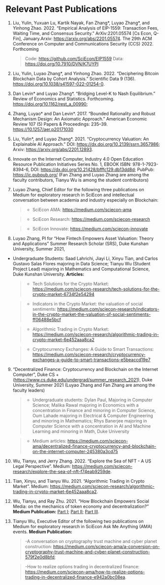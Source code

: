 # Relevant Past Publications

1. Liu, Yulin, Yuxuan Lu, Kartik Nayak, Fan Zhang*, Luyao Zhang*, and Yinhong Zhao. 2022. “Empirical Analysis of EIP-1559: Transaction Fees, Waiting Time, and Consensus Security.” ArXiv:2201.05574 [Cs Econ, Q-Fin], January.Arxiv: https://arxiv.org/abs/2201.05574. The 29th ACM Conference on Computer and Communications Security (CCS) 2022. Forthcoming 
   > Code: https://github.com/SciEcon/EIP1559
   > Data: https://doi.org/10.7910/DVN/K7UYPI

 

2. Liu, Yulin, Luyao Zhang*, and Yinhong Zhao. 2022. “Deciphering Bitcoin Blockchain Data by Cohort Analysis.” Scientific Data 9 (136).  https://doi.org/10.1038/s41597-022-01254-0. 

  

3. Dan Levin* and Luyao Zhang*. “Bridging Level-K to Nash Equilibrium.” Review of Economics and Statistics. Forthcoming.  https://doi.org/10.1162/rest_a_00990;  

 

4. Zhang, Luyao* and Dan Levin*. 2017. “Bounded Rationality and Robust Mechanism Design: An Axiomatic Approach.” American Economic Review 107 (5) Papers & Proceedings: 235–39. https://10.1257/aer.p20171030 

 

5. Liu, Yulin*, and Luyao Zhang*. 2021. “Cryptocurrency Valuation: An Explainable AI Approach.” DOI: https://dx.doi.org/10.2139/ssrn.3657986; Arxiv: https://arxiv.org/abs/2201.12893. 

 

6. Innovate on the Internet Computer, Industry 4.0 Open Education Resource Publication Initiatives Series No. 1, EBOOK ISBN: 978-1-7923-8394-6, DOI: https://dx.doi.org/10.21428/bfffc129.db13dd8d; PubPub: https://ic.pubpub.org/ (Fan Zhang and Luyao Zhang are among the faculty contributors, Tianyu Wu is among the student contributors) 

 
7. Luyao Zhang, Chief Editor for the following three publications on Medium for exploratory research in SciEcon and intellectual conversation between academia and industry especially on Blockchain: 

   >- SciEcon AMA: https://medium.com/sciecon-ama 

   >- SciEcon Research: https://medium.com/sciecon-research 

   >- SciEcon Innovate: https://medium.com/sciecon-innovate 
 

8. Luyao Zhang, PI for “How Fintech Empowers Asset Valuation: Theory and Applications” Summer 	 Research Scholar (SRS), Duke Kunshan University, Summer 2021,  


- Undergraduate Students: Saad Lahrichi, Jiayi Li, Xinyu Tian, and Carlos Gustavo Salas Flores majoring in Data Science; Tianyu Wu (Student Project Lead) majoring in Mathematics and Computational Science, Duke Kunshan University. **Articles:**   

  >- Tech Solutions for the Crypto Market: https://medium.com/sciecon-research/tech-solutions-for-the-crypto-market-6734f2e54294 

  >- Indicators in the Crypto Market: the valuation of social sentiments: https://medium.com/sciecon-research/indicators-in-the-crypto-market-the-valuation-of-social-sentiments-ff06488e5bcf 

  >- Algorithmic Trading in Crypto Market: https://medium.com/sciecon-research/algorithmic-trading-in-crypto-market-6e452aaa8ca2 

  >- Cryptocurrency Exchanges: A Guide to Smart Transactions: https://medium.com/sciecon-research/cryptocurrency-exchanges-a-guide-to-smart-transactions-e5beaccd19e7 

 

9. “Decentralized Finance: Cryptocurrency and Blockchain on the Internet Computer”, Duke CS + (https://www.cs.duke.edu/undergrad/summer_research_2021), Duke University, Summer 2021 (Luyao Zhang and Fan Zhang are among the faculty leaders) 

   >- Undergraduate students: Dylan Paul, Majoring in Computer Science; Malika Rawal majoring in Economics with a concentration in Finance and minoring in Computer Science, Oum Lahade majoring in Electrical & Computer Engineering and minoring in Mathematics; Rhys Banerjee majoring in Computer Science with a concentration in AI and Machine Learning and minoring in Math, Duke University 

   >- Medium articles: https://medium.com/sciecon-ama/decentralized-finance-cryptocurrency-and-blockchain-on-the-internet-computer-245380a3cd75 

 

10. Wu, Tianyu, and Jerry Zhang. 2022. “Explore the Sea of NFT - A US Legal Perspective”. Medium:  https://medium.com/sciecon-research/explore-the-sea-of-nft-f74eab9259de. 

 

11. Tian, Xinyu, and Tianyu Wu. 2021. “Algorithmic Trading in Crypto Market”. Medium: https://medium.com/sciecon-research/algorithmic-trading-in-crypto-market-6e452aaa8ca2. 

12.  Wu, Tianyu, and Ray Zhu. 2021. “How Blockchain Empowers Social Media: on the mechanics of token economy and decentralization?”  **Medium Publication:** [Part I](https://medium.com/sciecon-research/how-blockchain-empowers-social-media-on-the-mechanics-of-token-economy-and-decentralization-d89ca0251096); [Part II](https://medium.com/sciecon-research/how-blockchain-empowers-social-media-on-the-mechanics-of-token-economy-and-decentralization-8858220d863a); [Part III](https://medium.com/sciecon-research/how-blockchain-empowers-social-media-on-the-mechanics-of-token-economy-and-decentralization-7223c3364e9a).
    
13. Tianyu Wu, Executive Editor of the following two publications on Medium for exploratory research in SciEcon Ask Me Anything (AMA) events. **Medium Publication:** 

    > -A conversation on cryptography trust machine and cyber planet construction: https://medium.com/sciecon-ama/a-conversion-on-cryptography-trust-machine-and-cyber-planet-construction-579f2e0d8bfd;  

    > -How to realize options trading in decentralized finance: https://medium.com/sciecon-ama/how-to-realize-options-trading-in-decentralized-finance-e942a0bc08ea. 

 

